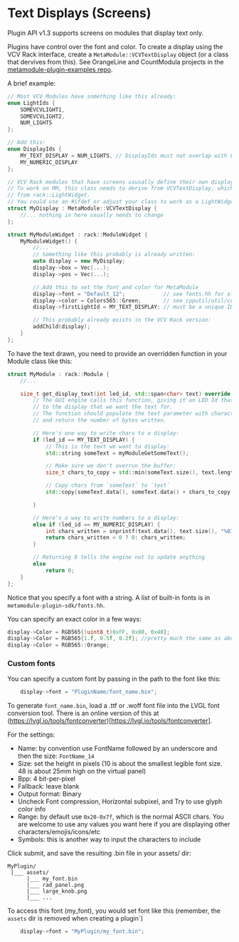 # Text Displays (Screens)

Plugin API v1.3 supports screens on modules that display text only.

Plugins have control over the font and color.
To create a display using the VCV Rack interface, create a `MetaModule::VCVTextDisplay` object
(or a class that dervives from this). See OrangeLine and CountModula projects in the
[metamodule-plugin-examples repo](https://github.com/4ms/metamodule-plugin-examples).

A brief example:
```c++
// Most VCV Modules have something like this already:
enum LightIds {
    SOMEVCVLIGHT1,
    SOMEVCVLIGHT2,
    NUM_LIGHTS
};

// Add this:
enum DisplayIds {
    MY_TEXT_DISPLAY = NUM_LIGHTS, // DisplayIds must not overlap with LightIds
    MY_NUMERIC_DISPLAY
};

// VCV Rack modules that have screens ususally define their own display widget class.
// To work on MM, this class needs to derive from VCVTextDisplay, which itself derives
// from rack::LightWidget.
// You could use an #ifdef or adjust your class to work as a LightWidget.
struct MyDisplay : MetaModule::VCVTextDisplay {
    //... nothing in here usually needs to change
};

struct MyModuleWidget : rack::ModuleWidget {
    MyModuleWidget() {
        //...
        // Something like this probably is already written:
        auto display = new MyDisplay;
        display->box = Vec(...);
        display->pos = Vec(...);

        // Add this to set the font and color for MetaModule
        display->font = "Default_12";            // see fonts.hh for all built-in fonts
        display->color = Colors565::Green;       // see cpputil/util/colors_565.hh
        display->firstLightId = MY_TEXT_DISPLAY; // must be a unique ID for each display, and LIGHT

        // This probably already exists in the VCV Rack version:
        addChild(display);
    }
};
```

To have the text drawn, you need to provide an overridden function in your Module class like this:
```c++
struct MyModule : rack::Module {
    //...

	size_t get_display_text(int led_id, std::span<char> text) override {
        // The GUI engine calls this function, giving it an LED Id that refers
        // to the display that we want the text for.
        // The function should populate the text parameter with characters to display,
        // and return the number of bytes written.

        // Here's one way to write chars to a display:
		if (led_id == MY_TEXT_DISPLAY) {
            // This is the text we want to display:
			std::string someText = myModuleGetSomeText();

            // Make sure we don't overrun the buffer:
			size_t chars_to_copy = std::min(someText.size(), text.length());

            // Copy chars from `someText` to `text`
            std::copy(someText.data(), someText.data() + chars_to_copy, text.begin());

		}

        // Here's a way to write numbers to a display:
        else if (led_id == MY_NUMERIC_DISPLAY) {
			int chars_written = snprintf(text.data(), text.size(), "%03d", someValue);
			return chars_written < 0 ? 0: chars_written;
        }

        // Returning 0 tells the engine not to update anything
		else 
            return 0;
	}
};
```

Notice that you specify a font with a string.
A list of built-in fonts is in `metamodule-plugin-sdk/fonts.hh`.

You can specify an exact color in a few ways:
```c++
display->Color = RGB565{(uint8_t)0xFF, 0x80, 0x40};
display->Color = RGB565{1.f, 0.5f, 0.2f}; //pretty much the same as above
display->Color = RGB565::Orange;
```

### Custom fonts

You can specify a custom font by passing in the path to the font like this:
```c++
    display->font = "PluginName/font_name.bin";
```

To generate `font_name.bin`, load a .ttf or .woff font file into the LVGL font conversion tool.
There is an online version of this at (https://lvgl.io/tools/fontconverter)[https://lvgl.io/tools/fontconverter].

For the settings:
- Name: by convention use FontName followed by an underscore and then the size: `FontName_14`
- Size: set the height in pixels (10 is about the smallest legible font size. 48 is about 25mm high on the virtual panel)
- Bpp: 4 bit-per-pixel
- Fallback: leave blank
- Output format: Binary
- Uncheck Font compression, Horizontal subpixel, and Try to use glyph color info
- Range: by default use `0x20-0x7f`, which is the normal ASCII chars. You are welcome to use any values you want here if you are displaying other characters/emojis/icons/etc
- Symbols: this is another way to input the characters to include

Click submit, and save the resulting .bin file in your assets/ dir:
```
MyPlugin/
 |___ assets/
      |___ my_font.bin
      |___ rad_panel.png
      |___ large_knob.png
      |___ ...
```

To access this font (my_font), you would set font like this (remember, the `assets` dir is removed when creating a plugin`)

```c++
    display->font = "MyPlugin/my_font.bin";
```

